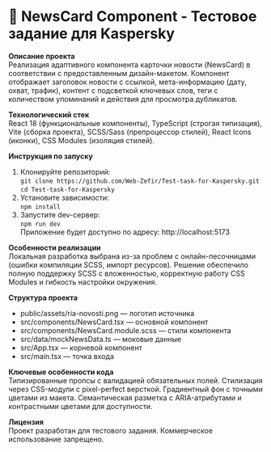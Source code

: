 # 📰 NewsCard Component - Тестовое задание для Kaspersky

**Описание проекта**  
Реализация адаптивного компонента карточки новости (NewsCard) в соответствии с предоставленным дизайн-макетом. Компонент отображает заголовок новости с ссылкой, мета-информацию (дату, охват, трафик), контент с подсветкой ключевых слов, теги с количеством упоминаний и действия для просмотра дубликатов.

**Технологический стек**  
React 18 (функциональные компоненты), TypeScript (строгая типизация), Vite (сборка проекта), SCSS/Sass (препроцессор стилей), React Icons (иконки), CSS Modules (изоляция стилей).

**Инструкция по запуску**  
1. Клонируйте репозиторий:  
`git clone https://github.com/Web-Zefir/Test-task-for-Kaspersky.git`  
`cd Test-task-for-Kaspersky`  
2. Установите зависимости:  
`npm install`  
3. Запустите dev-сервер:  
`npm run dev`  
Приложение будет доступно по адресу: http://localhost:5173

**Особенности реализации**  
Локальная разработка выбрана из-за проблем с онлайн-песочницами (ошибки компиляции SCSS, импорт ресурсов). Решение обеспечило полную поддержку SCSS с вложенностью, корректную работу CSS Modules и гибкость настройки окружения.

**Структура проекта**  
- public/assets/ria-novosti.png — логотип источника  
- src/components/NewsCard.tsx — основной компонент  
- src/components/NewsCard.module.scss — стили компонента  
- src/data/mockNewsData.ts — моковые данные  
- src/App.tsx — корневой компонент  
- src/main.tsx — точка входа  

**Ключевые особенности кода**  
Типизированные пропсы с валидацией обязательных полей. Стилизация через CSS-модули с pixel-perfect версткой. Градиентный фон с точными цветами из макета. Семантическая разметка с ARIA-атрибутами и контрастными цветами для доступности.

**Лицензия**  
Проект разработан для тестового задания. Коммерческое использование запрещено.